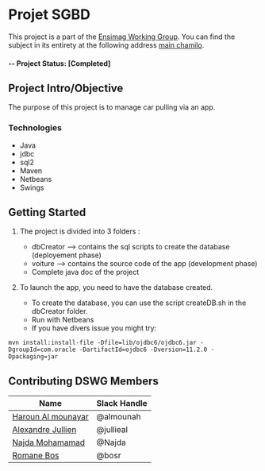 # Projet SGBD

This project is a part of the [Ensimag Working Group](https://ensimag.grenoble-inp.fr/). You can find the subject in its entirety at the following address [main chamilo](https://chamilo.grenoble-inp.fr/courses/PHELMA4PMIPBD1/index.php).

#### -- Project Status: [Completed]

## Project Intro/Objective
The purpose of this project is to manage car pulling via an app. 


### Technologies
* Java
* jdbc
* sql2 
* Maven
* Netbeans
* Swings
  

## Getting Started

1. The project is divided into 3 folders :
    * dbCreator --> contains the sql scripts to create the database (deployement phase)
    * voiture --> contains the source code of the app (development phase)
    * Complete java doc of the project
    
2. To launch the app, you need to have the database created.
    * To create the database, you can use the script createDB.sh in the dbCreator folder.
    * Run with Netbeans
    * If you have divers issue you might try: 
  
```mvn install:install-file -Dfile=lib/ojdbc6/ojdbc6.jar -DgroupId=com.oracle -DartifactId=ojdbc6 -Dversion=11.2.0 -Dpackaging=jar ```





## Contributing DSWG Members

| Name                                                     | Slack Handle |
| -------------------------------------------------------- | ------------ |
| [Haroun Al mounayar](https://github.com/almounah)        | @almounah    |
| [Alexandre Jullien ](https://gitlab.ensimag.fr/jullieal) | @jullieal    |
| [Najda Mohamamad](https://gitlab.ensimag.fr/najdam)      | @Najda       |
| [Romane Bos](https://gitlab.ensimag.fr/bosr)             | @bosr        |


